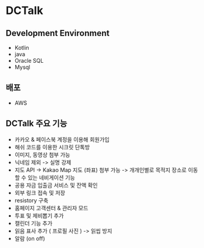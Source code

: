 # DCTalk


## Development Environment
- Kotlin
- java
-  Oracle SQL
- Mysql

## 배포
- AWS

## DCTalk 주요 기능
- 카카오 & 페이스북 계정을 이용해 회원가입
- 해쉬 코드를 이용한 시크릿 단톡방
- 이미지, 동영상 첨부 가능
- 닉네임 제외 -> 실명 강제
- 지도 API -> Kakao Map 지도 (좌표) 첨부 가능 -> 개개인별로 목적지 장소로 이동할 수 있는 네비게이션 기능
- 공용 자금 입출금 서비스 및 잔액 확인
- 외부 링크 접속 및 저장
- resistory 구축
- 홈페이지 고객센터 & 관리자 모드
- 투표 및 제비뽑기 추가
- 캘린더 기능 추가
- 읽음 표사 추가 ( 프로필 사진 ) -> 읽씹 방지
- 알람 (on off)

  
